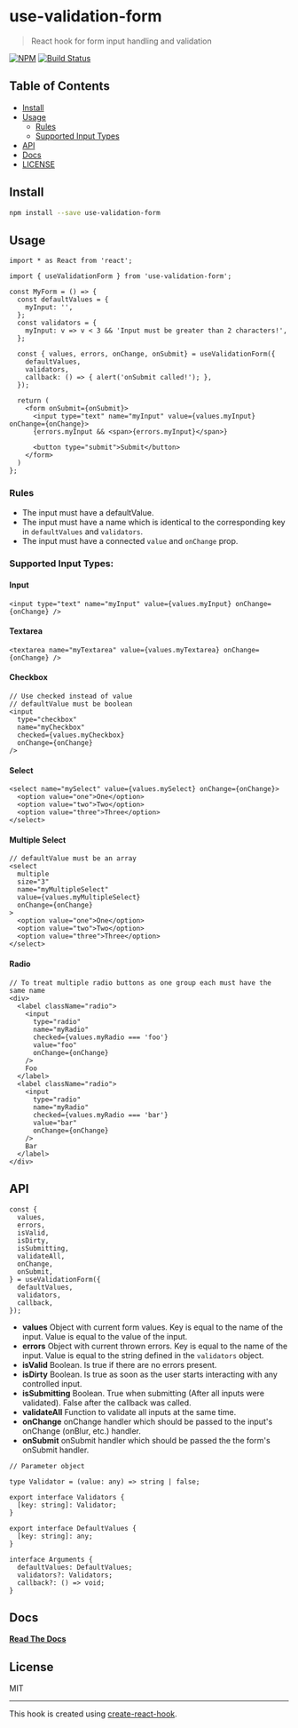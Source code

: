# use-validation-form

> React hook for form input handling and validation

[![NPM](https://img.shields.io/npm/v/use-validation-form.svg)](https://www.npmjs.com/package/use-validation-form)
[![Build Status](https://travis-ci.org/martinhackl/use-validation-form.svg?branch=master)](https://travis-ci.org/martinhackl/use-validation-form)

## Table of Contents

- [Install](#install)
- [Usage](#usage)
  - [Rules](#rules)
  - [Supported Input Types](#supported-input-types)
- [API](#api)
- [Docs](#docs)
- [LICENSE](#license)

## Install

```bash
npm install --save use-validation-form
```

## Usage

```tsx
import * as React from 'react';

import { useValidationForm } from 'use-validation-form';

const MyForm = () => {
  const defaultValues = {
    myInput: '',
  };
  const validators = {
    myInput: v => v < 3 && 'Input must be greater than 2 characters!',
  };

  const { values, errors, onChange, onSubmit} = useValidationForm({
    defaultValues,
    validators,
    callback: () => { alert('onSubmit called!'); },
  });

  return (
    <form onSubmit={onSubmit}>
      <input type="text" name="myInput" value={values.myInput} onChange={onChange}>
      {errors.myInput && <span>{errors.myInput}</span>}

      <button type="submit">Submit</button>
    </form>
  )
};
```

### Rules

- The input must have a defaultValue.
- The input must have a name which is identical to the corresponding key in `defaultValues` and `validators`.
- The input must have a connected `value` and `onChange` prop.

### Supported Input Types:

#### Input

```tsx
<input type="text" name="myInput" value={values.myInput} onChange={onChange} />
```

#### Textarea

```tsx
<textarea name="myTextarea" value={values.myTextarea} onChange={onChange} />
```

#### Checkbox

```tsx
// Use checked instead of value
// defaultValue must be boolean
<input
  type="checkbox"
  name="myCheckbox"
  checked={values.myCheckbox}
  onChange={onChange}
/>
```

#### Select

```tsx
<select name="mySelect" value={values.mySelect} onChange={onChange}>
  <option value="one">One</option>
  <option value="two">Two</option>
  <option value="three">Three</option>
</select>
```

#### Multiple Select

```tsx
// defaultValue must be an array
<select
  multiple
  size="3"
  name="myMultipleSelect"
  value={values.myMultipleSelect}
  onChange={onChange}
>
  <option value="one">One</option>
  <option value="two">Two</option>
  <option value="three">Three</option>
</select>
```

#### Radio

```tsx
// To treat multiple radio buttons as one group each must have the same name
<div>
  <label className="radio">
    <input
      type="radio"
      name="myRadio"
      checked={values.myRadio === 'foo'}
      value="foo"
      onChange={onChange}
    />
    Foo
  </label>
  <label className="radio">
    <input
      type="radio"
      name="myRadio"
      checked={values.myRadio === 'bar'}
      value="bar"
      onChange={onChange}
    />
    Bar
  </label>
</div>
```

## API

```tsx
const {
  values,
  errors,
  isValid,
  isDirty,
  isSubmitting,
  validateAll,
  onChange,
  onSubmit,
} = useValidationForm({
  defaultValues,
  validators,
  callback,
});
```

- **values** Object with current form values.
  Key is equal to the name of the input.
  Value is equal to the value of the input.
- **errors** Object with current thrown errors.
  Key is equal to the name of the input.
  Value is equal to the string defined in the `validators` object.
- **isValid** Boolean. Is true if there are no errors present.
- **isDirty** Boolean. Is true as soon as the user starts interacting with any controlled input.
- **isSubmitting** Boolean. True when submitting (After all inputs were validated). False after the callback was called.
- **validateAll** Function to validate all inputs at the same time.
- **onChange** onChange handler which should be passed to the input's onChange (onBlur, etc.) handler.
- **onSubmit** onSubmit handler which should be passed the the form's onSubmit handler.

```tsx
// Parameter object

type Validator = (value: any) => string | false;

export interface Validators {
  [key: string]: Validator;
}

export interface DefaultValues {
  [key: string]: any;
}

interface Arguments {
  defaultValues: DefaultValues;
  validators?: Validators;
  callback?: () => void;
}
```

## Docs

[**Read The Docs**](https://martinhackl.github.io/use-validation-form/)

## License

MIT

---

This hook is created using [create-react-hook](https://github.com/hermanya/create-react-hook).

```

```
